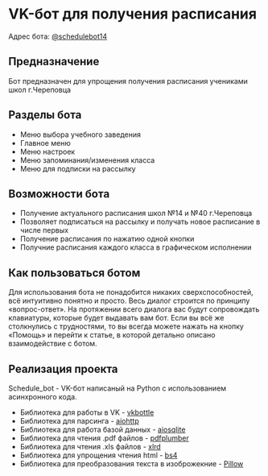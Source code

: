 # VK-бот для получения расписания
Адрес бота: [@schedulebot14](https://vk.com/schedulebot14)

## Предназначение 
Бот предназначен для упрощения получения расписания учениками школ г.Череповца

## Разделы бота
  + Меню выбора учебного заведения
  + Главное меню
  + Меню настроек
  + Меню запоминания/изменения класса
  + Меню для подписки на рассылку
  
## Возможности бота 
+ Получение актуального расписания школ №14 и №40 г.Череповца
+ Позволяет подписаться на рассылку и получать новое расписание в числе первых
+ Получение расписания по нажатию одной кнопки
+ Получние расписания каждого класса в графическом исполнении

## Как пользоваться ботом
Для использования бота не понадобится никаких сверхспособностей, всё интуитивно понятно и просто. Весь диалог строится по принципу «вопрос-ответ». На протяжении всего диалога вас будут сопровождать клавиатуры, которые будет выдавать вам бот. Если вы всё же столкнулись с трудностями, то вы всегда можете нажать на кнопку «Помощь» и перейти к статье, в которой детально описано взаимодействие с ботом.

## Реализация проекта
Schedule_bot - VK-бот написаный на Python с использованием асинхронного кода.

  + Библиотека для работы в VK - [vkbottle](https://github.com/vkbottle/vkbottle)
  + Библиотека для парсинга - [aiohttp](https://github.com/aio-libs/aiohttp)
  + Библиотека для работа базой данных - [aiosqlite](https://github.com/omnilib/aiosqlite)
  + Библиотека для чтения .pdf файлов - [pdfplumber](https://github.com/jsvine/pdfplumber)
  + Библиотека для чтения .xls файлов - [xlrd](https://github.com/python-excel/xlrd/blob/master/docs/index.rst)
  + Библиотека для упрощения чтения html - [bs4](https://www.crummy.com/software/BeautifulSoup/)
  + Библиотека для преобразования текста в изоброжекние - [Pillow](https://github.com/python-pillow/Pillow/blob/0f44136e720cd3b2db72bdf29614897b7aa3e868/docs/index.rst)





